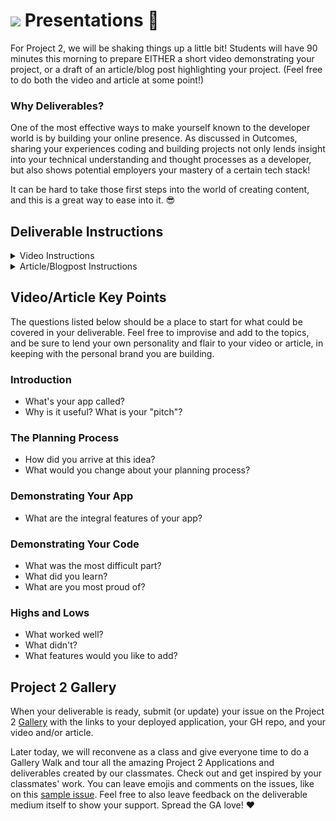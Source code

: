 
# ![](https://ga-dash.s3.amazonaws.com/production/assets/logo-9f88ae6c9c3871690e33280fcf557f33.png) Presentations 🎉

For Project 2, we will be shaking things up a little bit! Students will have 90 minutes this morning to prepare EITHER a short video demonstrating your project, or a draft of an article/blog post highlighting your project. (Feel free to do both the video and article at some point!)

### Why Deliverables? 

One of the most effective ways to make yourself known to the developer world is by building your online presence. As discussed in Outcomes, sharing your experiences coding and building projects not only lends insight into your technical understanding and thought processes as a developer, but also shows potential employers your mastery of a certain tech stack! 

It can be hard to take those first steps into the world of creating content, and this is a great way to ease into it. 😎 

## Deliverable Instructions

<details>
  <summary>Video Instructions</summary>

Prepare a short screencast (3-5 minutes) demonstrating your project, which you will upload to YouTube/Vimeo. Here's an [example](https://www.youtube.com/watch?v=hrXoFgZTI64&t=12s) made by an SEIR alum! 

### Warnings

- **Do not put your video in your Github repository**  since it'll be at least 500MB.
- **Record a quick test video first.** Otherwise you'll end up with [this](https://www.youtube.com/watch?v=dCukspxmNDs).
- **Make sure your microphone is turned on.** See previous comment.

### Requirements

Your video should be uploaded to YouTube, Vimeo or a similar service. **Please do not  put it in a Github repository** since it will probably be at least 500MB.

If you have a Gmail account, you already have a YouTube account. Just go to https://www.youtube.com/dashboard.

**Your video could include...**

- ...your voice loud enough to be heard. Speak loudly and clearly when recording!
- ...a description and demo of your app
- ...a code sample explaining one thing you're proud of
- ...one thing you would do differently next time
- ...the next feature you would like to implement


## Recording a Video

You may use any video-recording mechanism you wish. Whichever you choose, we recommend that you **make a quick test video first**.

### QuickTime

QuickTime Player is in the Applications folder of your Mac. Notice that if you go to the "File" menu you can create a "New Screen Recording"! This collects audio as well; it's how instructors screencast lessons. You can then save your video to your computer and upload it to YouTube.

**Make sure you turn on the microphone before recording.**

![Quicktime microphone](https://support.apple.com/library/content/dam/edam/applecare/images/en_US/macos/macos-high-sierra-quicktime-screen-recording.png)

### iMovie

If you're feeling really fancy you can use iMovie -- also in your Applications folder -- to swankify your video. However, having a snazzy-looking video isn't necessary!

</details>

<details>
  <summary>Article/Blogpost Instructions</summary>

## Preparing an article/blogpost

Write the draft of your article in Google Docs or a text editor. Be sure to check for any spelling/grammar errors, and have a classmate, friend, or family member proofread your article before publishing! Consider including screenshots of your application and/or code snippets to increase engagement. 

When your draft is finalized, publish it to LinkedIn, Medium or Dev.to to share your thoughts with the world! Be sure to include lots of hashtags, such as #coding, #learninginpublic, #javascript, #react, etc. 

</details> 

## Video/Article Key Points

The questions listed below should be a place to start for what could be covered in your deliverable. Feel free to improvise and add to the topics, and be sure to lend your own personality and flair to your video or article, in keeping with the personal brand you are building. 

### Introduction

- What's your app called?
- Why is it useful? What is your "pitch"?

### The Planning Process

- How did you arrive at this idea?
- What would you change about your planning process?

### Demonstrating Your App

- What are the integral features of your app?

### Demonstrating Your Code

- What was the most difficult part?
- What did you learn?
- What are you most proud of?

### Highs and Lows

- What worked well?
- What didn't?
- What features would you like to add?

## Project 2 Gallery

When your deliverable is ready, submit (or update) your issue on the Project 2 [Gallery](https://git.generalassemb.ly/seir-622/project2-gallery/issues) with the links to your deployed application, your GH repo, and your video and/or article. 

Later today, we will reconvene as a class and give everyone time to do a Gallery Walk and tour all the amazing Project 2 Applications and deliverables created by our classmates. Check out and get inspired by your classmates' work. You can leave emojis and comments on the issues, like on this [sample issue](https://git.generalassemb.ly/seir-622/project2-gallery/issues/1). Feel free to also leave feedback on the deliverable medium itself to show your support. Spread the GA love! ❤️ 
